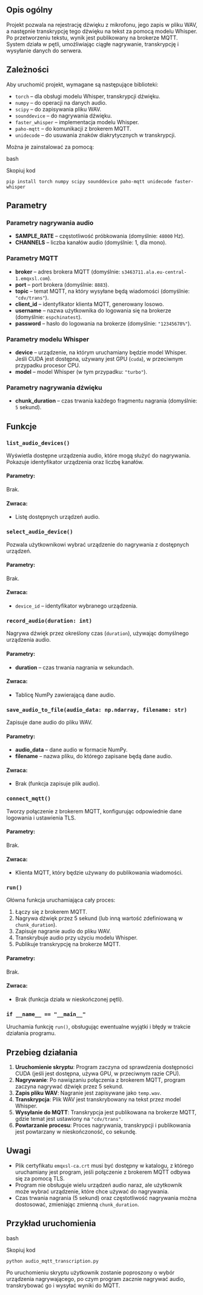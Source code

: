 
## Opis ogólny

Projekt pozwala na rejestrację dźwięku z mikrofonu, jego zapis w pliku WAV, a następnie transkrypcję tego dźwięku na tekst za pomocą modelu Whisper. Po przetworzeniu tekstu, wynik jest publikowany na brokerze MQTT. System działa w pętli, umożliwiając ciągłe nagrywanie, transkrypcję i wysyłanie danych do serwera.

## Zależności

Aby uruchomić projekt, wymagane są następujące biblioteki:

-   `torch` – dla obsługi modelu Whisper, transkrypcji dźwięku.
-   `numpy` – do operacji na danych audio.
-   `scipy` – do zapisywania pliku WAV.
-   `sounddevice` – do nagrywania dźwięku.
-   `faster_whisper` – implementacja modelu Whisper.
-   `paho-mqtt` – do komunikacji z brokerem MQTT.
-   `unidecode` – do usuwania znaków diakrytycznych w transkrypcji.

Można je zainstalować za pomocą:

bash

Skopiuj kod

`pip install torch numpy scipy sounddevice paho-mqtt unidecode faster-whisper` 

## Parametry

### Parametry nagrywania audio

-   **SAMPLE_RATE** – częstotliwość próbkowania (domyślnie: `48000` Hz).
-   **CHANNELS** – liczba kanałów audio (domyślnie: 1, dla mono).

### Parametry MQTT

-   **broker** – adres brokera MQTT (domyślnie: `s3463711.ala.eu-central-1.emqxsl.com`).
-   **port** – port brokera (domyślnie: `8883`).
-   **topic** – temat MQTT, na który wysyłane będą wiadomości (domyślnie: `"cdv/trans"`).
-   **client_id** – identyfikator klienta MQTT, generowany losowo.
-   **username** – nazwa użytkownika do logowania się na brokerze (domyślnie: `espchinatest`).
-   **password** – hasło do logowania na brokerze (domyślnie: `"12345678%"`).

### Parametry modelu Whisper

-   **device** – urządzenie, na którym uruchamiany będzie model Whisper. Jeśli CUDA jest dostępna, używany jest GPU (`cuda`), w przeciwnym przypadku procesor CPU.
-   **model** – model Whisper (w tym przypadku: `"turbo"`).

### Parametry nagrywania dźwięku

-   **chunk_duration** – czas trwania każdego fragmentu nagrania (domyślnie: `5` sekund).

## Funkcje

### `list_audio_devices()`

Wyświetla dostępne urządzenia audio, które mogą służyć do nagrywania. Pokazuje identyfikator urządzenia oraz liczbę kanałów.

#### Parametry:

Brak.

#### Zwraca:

-   Listę dostępnych urządzeń audio.

### `select_audio_device()`

Pozwala użytkownikowi wybrać urządzenie do nagrywania z dostępnych urządzeń.

#### Parametry:

Brak.

#### Zwraca:

-   `device_id` – identyfikator wybranego urządzenia.

### `record_audio(duration: int)`

Nagrywa dźwięk przez określony czas (`duration`), używając domyślnego urządzenia audio.

#### Parametry:

-   **duration** – czas trwania nagrania w sekundach.

#### Zwraca:

-   Tablicę NumPy zawierającą dane audio.

### `save_audio_to_file(audio_data: np.ndarray, filename: str)`

Zapisuje dane audio do pliku WAV.

#### Parametry:

-   **audio_data** – dane audio w formacie NumPy.
-   **filename** – nazwa pliku, do którego zapisane będą dane audio.

#### Zwraca:

-   Brak (funkcja zapisuje plik audio).

### `connect_mqtt()`

Tworzy połączenie z brokerem MQTT, konfigurując odpowiednie dane logowania i ustawienia TLS.

#### Parametry:

Brak.

#### Zwraca:

-   Klienta MQTT, który będzie używany do publikowania wiadomości.

### `run()`

Główna funkcja uruchamiająca cały proces:

1.  Łączy się z brokerem MQTT.
2.  Nagrywa dźwięk przez 5 sekund (lub inną wartość zdefiniowaną w `chunk_duration`).
3.  Zapisuje nagranie audio do pliku WAV.
4.  Transkrybuje audio przy użyciu modelu Whisper.
5.  Publikuje transkrypcję na brokerze MQTT.

#### Parametry:

Brak.

#### Zwraca:

-   Brak (funkcja działa w nieskończonej pętli).

### `if __name__ == "__main__"`

Uruchamia funkcję `run()`, obsługując ewentualne wyjątki i błędy w trakcie działania programu.

## Przebieg działania

1.  **Uruchomienie skryptu**: Program zaczyna od sprawdzenia dostępności CUDA (jeśli jest dostępna, używa GPU, w przeciwnym razie CPU).
2.  **Nagrywanie**: Po nawiązaniu połączenia z brokerem MQTT, program zaczyna nagrywać dźwięk przez 5 sekund.
3.  **Zapis pliku WAV**: Nagranie jest zapisywane jako `temp.wav`.
4.  **Transkrypcja**: Plik WAV jest transkrybowany na tekst przez model Whisper.
5.  **Wysyłanie do MQTT**: Transkrypcja jest publikowana na brokerze MQTT, gdzie temat jest ustawiony na `"cdv/trans"`.
6.  **Powtarzanie procesu**: Proces nagrywania, transkrypcji i publikowania jest powtarzany w nieskończoność, co sekundę.

## Uwagi

-   Plik certyfikatu `emqxsl-ca.crt` musi być dostępny w katalogu, z którego uruchamiany jest program, jeśli połączenie z brokerem MQTT odbywa się za pomocą TLS.
-   Program nie obsługuje wielu urządzeń audio naraz, ale użytkownik może wybrać urządzenie, które chce używać do nagrywania.
-   Czas trwania nagrania (5 sekund) oraz częstotliwość nagrywania można dostosować, zmieniając zmienną `chunk_duration`.

## Przykład uruchomienia

bash

Skopiuj kod

`python audio_mqtt_transcription.py` 

Po uruchomieniu skryptu użytkownik zostanie poproszony o wybór urządzenia nagrywającego, po czym program zacznie nagrywać audio, transkrybować go i wysyłać wyniki do MQTT.

